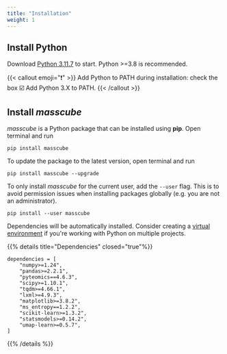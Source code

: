 ```yaml
---
title: "Installation"
weight: 1
---
```


## Install Python

Download [Python 3.11.7](https://www.python.org/downloads/release/python-3117/) to start. Python >=3.8 is recommended.

{{< callout emoji="❗" >}}
Add Python to PATH during installation: check the box ☑️ Add Python 3.X to PATH.
{{< /callout >}}

## Install _masscube_

_masscube_ is a Python package that can be installed using **pip**. Open terminal and run

```console
pip install masscube
```

To update the package to the latest version, open terminal and run

```console
pip install masscube --upgrade
```

To only install _masscube_ for the current user, add the `--user` flag. This is to avoid permission issues when installing packages globally (e.g. you are not an administrator).

```console
pip install --user masscube
```

Dependencies will be automatically installed. Consider creating a [virtual environment](https://docs.python.org/3/library/venv.html) if you're working with Python on multiple projects.

{{% details title="Dependencies" closed="true"%}}

```
dependencies = [
    "numpy>=1.24",
    "pandas>=2.2.1",
    "pyteomics==4.6.3",
    "scipy>=1.10.1",
    "tqdm>=4.66.1",
    "lxml>=4.9.3",
    "matplotlib>=3.8.2",
    "ms_entropy==1.2.2",
    "scikit-learn>=1.3.2",
    "statsmodels>=0.14.2",
    "umap-learn>=0.5.7",
]
```

{{% /details %}}
